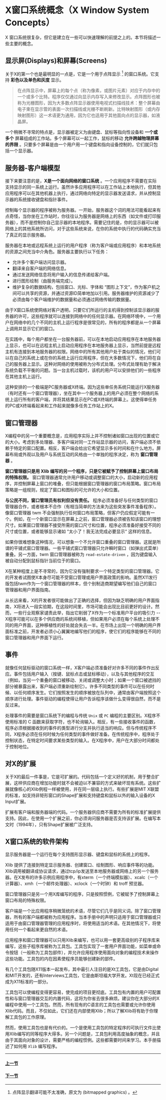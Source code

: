 # X窗口系统概念（X Window System Concepts）

X 窗口系统很复杂，但它是建立在一些可以快速理解的前提之上的。本节将描述一些主要的概念。

## 显示屏(Displays)和屏幕(Screens)

关于X的第一个也是最明显的一点是，它是一个用于点阵显示 [^1] 的窗口系统。它支持 **彩色以及单色和灰度** 显示。

> 在点阵显示中，屏幕上的每个点（称为像素，或图片元素）对应于内存中的一个或多个比特。程序仅仅通过向显示内存写入来修改显示。点阵图形也被称为光栅图形，因为大多数点阵显示器使用电视式扫描线技术：整个屏幕由电子束在显示管的表面一次扫描线或光栅不断刷新。比特映射图形（或内存映射图形）这一术语更为通用，因为它也适用于其他面向点的显示器，如液晶屏。

一个稍微不寻常的特点是，显示器被定义为由键盘、鼠标等指向性设备和 **一个或多个** 屏幕组成的工作站。多个屏幕可以一起工作，鼠标的移动 **允许跨越物理屏幕的界限** 。只要多个屏幕是由一个用户用一个键盘和指向设备控制的，它们就只包括一个显示器。

## 服务器-客户端模型 

接下来要注意的是，**X是一个面向网络的窗口系统** 。一个应用程序不需要在实际支持显示的同一系统上运行。虽然许多应用程序可以在工作站上本地执行，但其他应用程序可以在其他机器上执行，通过网络向特定的显示器发送请求，并从控制显示器的系统接收键盘和指针事件。

控制每个显示器的程序被称为服务器。一开始，服务器这个词的用法可能看起来有点奇怪，当你坐在工作站时，你往往认为服务器是网络上的东西（如文件或打印服务器），而不是控制你自己显示器的本地程序。需要记住的是，你的显示器可以被网络上的其他系统所访问，对于这些系统来说，在你的系统中执行的代码确实充当了真正的显示服务器。

服务器在本地或远程系统上运行的用户程序（称为客户端或应用程序）和本地系统的资源之间充当中介角色。服务器主要执行以下任务：

- 允许多个客户端访问显示器。
- 翻译来自客户端的网络信息。
- 通过发送网络信息将用户输入的信息传递给客户端。
- 进行图形绘制（由服务端完成）。
- 维护复杂的数据结构，包括窗口、光标、字体和 “图形上下文”，作为客户机之间可以共享的资源，并通过资源ID简单地加以引用。服务器维护的资源减少了必须由每个客户端维护的数据量和必须通过网络传输的数据量。

由于X窗口系统使网络对客户透明，只要它们所运行的主机得到控制该显示器的服务器的许可，这些程序就可以连接到网络中的任何显示器。在网络环境中，一个用户在网络中的几个不同的主机上运行程序是很常见的，所有的程序都是从一个屏幕上调用并显示它们的窗口。

在实践中，每个用户都坐在一台服务器前，可以在本地启动应用程序在本地服务器上显示，也可以在远程主机上启动应用程序在本地服务器上显示，当然前提是远程主机有连接到本地服务器的权限。网络中的所有其他用户处于类似的情况，他们可以在自己的系统上或在你的系统上运行应用程序，但在大多数情况下，他们将在自己的服务器上显示。这种对网络的使用被称为分布式处理。分布式处理有助于解决系统负载不平衡的问题。当一台主机过载时，该机的用户可以安排他们的一些程序在其他主机上运行。

这种安排的一个极端是PC服务器或X终端。因为这些单任务系统只能运行X服务器（有时还有一个窗口管理器），坐在其中一个服务器上的用户必须在整个网络的系统上运行所有的客户端，并将其结果显示在PC或X终端的屏幕上。这使得单任务的PC或X终端看起来和工作起来就像多任务工作站上的X。

## 窗口管理器

X编程中的另一个重要概念是，应用程序实际上并不控制诸如窗口出现的位置或它的大小。考虑到多处理器、多客户端对同一工作站显示器的访问，客户端必须不依赖于特定的窗口配置。相反，客户端会给出它希望显示多长时间和在什么地方。屏幕布局或外观以及用户与系统互动的风格由一个单独的程序决定，称为 **窗口管理器** 。

**窗口管理器只是用 Xlib 编写的另一个程序，只是它被赋予了控制屏幕上窗口布局的特殊权限。** 窗口管理器通常允许用户移动或调整窗口的大小，启动新的应用程序，并控制屏幕上窗口的堆叠，但只能根据窗口管理器的窗口布局策略。窗口布局策略是一组规则，规定了窗口和图标的可允许的大小和位置。

**与公民不同，窗口管理员有权利但没有责任。** 程序必须准备好与任何类型的窗口管理器合作，或者根本不合作（有相当简单的方法来为这些突发事件准备程序）。像窗口管理器 twm 不会强制执行任何窗口布局策略，但客户仍应假定可能有一个。例如，在一个新窗口显示在屏幕上之前，窗口管理器必须被告知该窗口的理想尺寸。如果窗口管理器不接受所需的窗口尺寸和位置，程序必须准备好接受不同的尺寸或位置，或者能够显示诸如 “太小了！我无法完成必要显示“ 这样的信息。

如果你很难想象这种情况，可以想象一个不允许窗口重叠的窗口管理器。这就是所谓的平铺式窗口管理器。一些平铺式窗口管理器只允许瞬时窗口（如弹出式菜单）重叠。另一方面，twm 窗口管理器被称为 `read-estate-driven` ，因为键盘输入被自动分配到鼠标指针当前位于的窗口。

X在某种程度上是不寻常的，因为它没有强制要求一个特定类型的窗口管理器。它的开发者试图使X本身尽可能不受窗口管理或用户界面政策的影响。虽然X11发行版包括twm作为一个窗口管理器的样本，但个别制造商期望编写他们自己的窗口管理器和用户界面指南。

从长远来看，X的开发者很可能做出了正确的选择，但因为缺乏明确的用户界面指南，X将进入一段实验期，在这段时间里，市场可能会出现比目前更好的设计。然而，一些行业观察家谴责此举，指出它削弱了X作为一个标准用户平台的吸引力 -- X程序可能可以在多个供应商的系统间移植，但如果用户必须在每个系统上处理不同的用户界面，这种移植性的好处就会失去一半。在市场上出现一个明确的用户界面标准之前，开发者必须小心翼翼地编写他们的程序，使它们的程序能够在不同的窗口管理器和用户界面下运行。

## 事件

就像任何鼠标驱动的窗口系统一样，X客户端必须准备好对许多不同的事件作出反应。事件包括用户输入（按键、鼠标点击或鼠标移动），以及与其他程序的交互（例如，当另一个重叠的窗口被移动、关闭或调整大小时；如果一个窗口被遮挡的部分被暴露出来，客户端必须重新绘制它）。许多不同类型的事件可以在任何时候、以任何顺序发生。它们按照发生的顺序被放在队列中，通常由客户端按照这个顺序进行处理。事件驱动的编程使得让用户告诉程序该做什么变得很自然，而不是反过来。

处理事件的需要是窗口系统下的编程与传统 `Unix` 或 `PC` 编程的主要区别。X程序不使用标准的 C 函数来获取字符，也不轮询输入。相反，有一些接收事件的函数，程序必须根据接收到的事件的类型进行分支并执行适当的响应。但与传统程序不同，X程序必须在任何时候为任何类型的事件做好准备。在传统程序中，程序处于控制状态，在特定时间要求某些类型的输入。在X程序中，用户在大部分时间都处于控制地位。

## 对X的扩展

关于X的最后一件事是，它是可扩展的。代码包括一个定义好的机制，用于整合扩展，这样供应商在增加功能时就不会被迫以不兼容的方式来破坏现有系统。这些扩展就像核心的Xlib例程一样被使用，并在同一层级上执行。有些扩展是MIT X联盟的标准，如支持非矩形窗口的Shape扩展和支持键盘和鼠标以外的输入设备的X Input扩展。

扩展有客户端和服务器端的代码。一个服务器供应商不需要为所有的标准扩展提供支持。因此，在使用一个扩展之前，你必须询问服务器是否支持该扩展。在编写本文时（1994年），只有Shape扩展被广泛支持。

## X窗口系统的软件架构

显示服务器是一个运行在每个支持图形显示器、键盘和鼠标的系统上的程序。

Xlib 提供了连接到特定显示服务器、创建窗口、绘制图形、响应事件等的功能。Xlib调用被翻译成协议请求，通过tcp/ip发送至本地服务器或网络上的另一个服务器。在X发布的许多示例应用程序中，有xterm（一个终端模拟器）、xcalc（一个计算器）、xmh（一个邮件处理器）、xclock（一个时钟）和 troff 预览器。

窗口管理器只是另一个用X库编写的程序，只是按照惯例，它被赋予了控制屏幕上窗口布局的特殊权限。

客户端是一个比应用程序稍微笼统的术语，尽管它们几乎是同义词。除了窗口管理器，所有的客户端都被称为应用程序。当本手册中的声明只适用于窗口管理器或只适用于由窗口管理器管理的应用程序时，将使用适当的术语。在其他情况下，将使用任何一个看起来更自然的术语。

应用程序和窗口管理器可以只用Xlib来编写，也可以用一套更高级别的子程序库来编写，这些子程序库被称为工具包。工具包实现了一套用户界面功能，如菜单或命令按钮（一般称为工具包部件），并允许应用程序使用面向对象的编程技术来操作这些功能。工具包的内在因素使程序员能够创建新的部件。

有几个工具包随X11版本一起发布，其中最引人注目的是Xt工具包，它是由Digital和MIT开发的，还有Interviews工具包，它是由斯坦福大学开发。Xt现在已经正式成为X11标准的一部分。

工具包可以使编程变得更容易，使完成的项目更彻底。工具包有内置的用户可配置性和与窗口管理器交互的内置代码，这将为你省去很多麻烦。建议你在大部分的X编程中使用一个工具包。然而，所有现有的C语言的工具包也需要或允许你使用Xlib代码。而且，不仅如此，它们还在内部使用Xlib；所以了解Xlib将有助于你理解工具包的工作原理。

然而，使用工具包也是有代价的。一个是使用工具包的特定程序的可执行文件比使用Xlib编写的同等程序大得多。另一个问题是，工具包利用高度抽象的概念，并且由于其面向对象的设计，需要严格的编程惯例。这些都需要时间来学习。本手册描述了如何用 `Xlib` 编写程序。

---
#### [上一节](./0.md)

#### [下一节](./2.md)

[^1]: 点阵显示翻译可能不太准确，原文为 (bitmapped graphics) 。